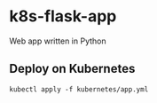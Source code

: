 # k8s-flask-app
Web app written in Python

## Deploy on Kubernetes
```
kubectl apply -f kubernetes/app.yml
```